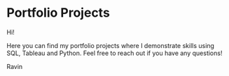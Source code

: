 # Portfolio Projects

Hi!

Here you can find my portfolio projects where I demonstrate skills using SQL, Tableau and Python. Feel free to reach out if you have any questions!

Ravin 
